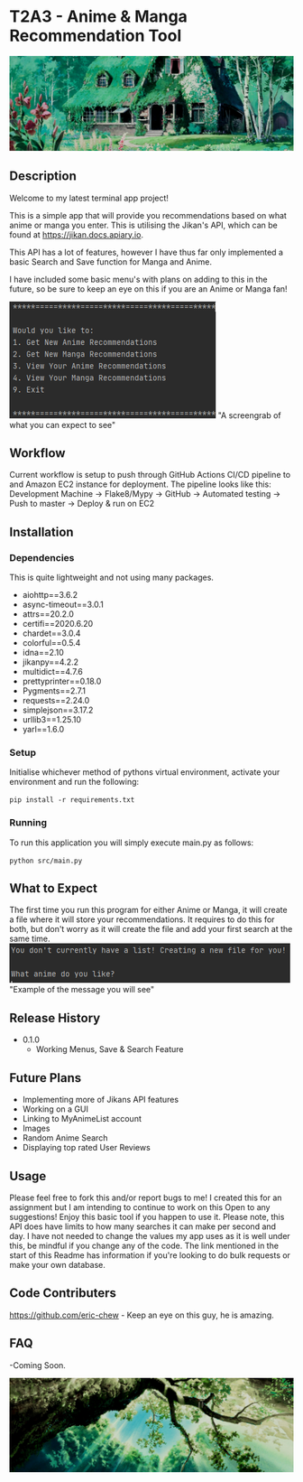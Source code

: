 # T2A3 - Anime & Manga Recommendation Tool
![alt-text](https://github.com/DarrenTrafford/T2A3/blob/Master/img/header1.jpg)

## Description
Welcome to my latest terminal app project! 

This is a simple app that will provide you recommendations based on what anime or manga you enter.
This is utilising the Jikan's API, which can be found at https://jikan.docs.apiary.io.

This API has a lot of features, however I have thus far only implemented a basic Search and Save function for Manga and Anime.

I have included some basic menu's with plans on adding to this in the future, so be sure to keep an eye on this if you are an Anime or Manga fan!

![alt-text](https://github.com/DarrenTrafford/T2A3/blob/Master/img/mainmenu.PNG) "A screengrab of what you can expect to see"

## Workflow

Current workflow is setup to push through GitHub Actions CI/CD pipeline to and Amazon EC2 instance for deployment. The pipeline looks like this:
Development Machine -> Flake8/Mypy -> GitHub -> Automated testing -> Push to master -> Deploy & run on EC2

## Installation
### Dependencies
This is quite lightweight and not using many packages.

- aiohttp==3.6.2
- async-timeout==3.0.1
- attrs==20.2.0
- certifi==2020.6.20
- chardet==3.0.4
- colorful==0.5.4
- idna==2.10
- jikanpy==4.2.2
- multidict==4.7.6
- prettyprinter==0.18.0
- Pygments==2.7.1
- requests==2.24.0
- simplejson==3.17.2
- urllib3==1.25.10
- yarl==1.6.0

### Setup
Initialise whichever method of pythons virtual environment, activate your environment and run the following:

`pip install -r requirements.txt`

### Running
To run this application you will simply execute main.py as follows:

`python src/main.py`

## What to Expect
The first time you run this program for either Anime or Manga, it will create a file where it will store your recommendations.
It requires to do this for both, but don't worry as it will create the file and add your first search at the same time.
![alt-text](https://github.com/DarrenTrafford/T2A3/blob/Master/img/listcreation.PNG)"Example of the message you will see"

## Release History

- 0.1.0  
  - Working Menus, Save & Search Feature
  
## Future Plans
- Implementing more of Jikans API features
- Working on a GUI
- Linking to MyAnimeList account
- Images
- Random Anime Search
- Displaying top rated User Reviews

## Usage
Please feel free to fork this and/or report bugs to me! I created this for an assignment but I am intending to continue to work on this
Open to any suggestions! Enjoy this basic tool if you happen to use it. 
Please note, this API does have limits to how many searches it can make per second and day. I have not needed to change the values 
my app uses as it is well under this, be mindful if you change any of the code. The link mentioned in the start of this Readme
has information if you're looking to do bulk requests or make your own database.

## Code Contributers
https://github.com/eric-chew - Keep an eye on this guy, he is amazing.

## FAQ
-Coming Soon.

![alt-text](https://github.com/DarrenTrafford/T2A3/blob/Master/img/header2.jpg)

